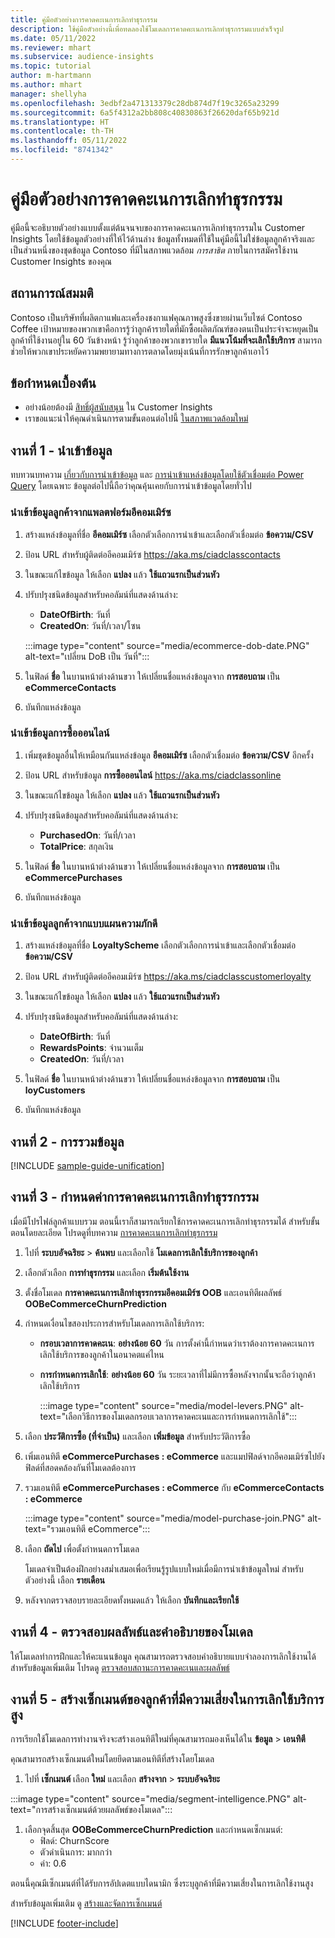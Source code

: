 ```yaml
---
title: คู่มือตัวอย่างการคาดคะเนการเลิกทำธุรกรรม
description: ใช้คู่มือตัวอย่างนี้เพื่อทดลองใช้โมเดลการคาดคะเนการเลิกทำธุรกรรมแบบสำเร็จรูป
ms.date: 05/11/2022
ms.reviewer: mhart
ms.subservice: audience-insights
ms.topic: tutorial
author: m-hartmann
ms.author: mhart
manager: shellyha
ms.openlocfilehash: 3edbf2a471313379c28db874d7f19c3265a23299
ms.sourcegitcommit: 6a5f4312a2bb808c40830863f26620daf65b921d
ms.translationtype: HT
ms.contentlocale: th-TH
ms.lasthandoff: 05/11/2022
ms.locfileid: "8741342"
---
```

# <a name="transactional-churn-prediction-sample-guide"></a>คู่มือตัวอย่างการคาดคะเนการเลิกทำธุรกรรม

คู่มือนี้จะอธิบายตัวอย่างแบบตั้งแต่ต้นจนจบของการคาดคะเนการเลิกทำธุรกรรมใน Customer Insights โดยใช้ข้อมูลตัวอย่างที่ให้ไว้ด้านล่าง ข้อมูลทั้งหมดที่ใช้ในคู่มือนี้ไม่ใช่ข้อมูลลูกค้าจริงและเป็นส่วนหนึ่งของชุดข้อมูล Contoso ที่มีในสภาพแวดล้อม *การสาธิต* ภายในการสมัครใช้งาน Customer Insights ของคุณ

## <a name="scenario"></a>สถานการณ์สมมติ

Contoso เป็นบริษัทที่ผลิตกาแฟและเครื่องชงกาแฟคุณภาพสูงซึ่งขายผ่านเว็บไซต์ Contoso Coffee เป้าหมายของพวกเขาคือการรู้ว่าลูกค้ารายใดที่มักซื้อผลิตภัณฑ์ของตนเป็นประจำจะหยุดเป็นลูกค้าที่ใช้งานอยู่ใน 60 วันข้างหน้า รู้ว่าลูกค้าของพวกเขารายใด **มีแนวโน้มที่จะเลิกใช้บริการ** สามารถช่วยให้พวกเขาประหยัดความพยายามทางการตลาดโดยมุ่งเน้นที่การรักษาลูกค้าเอาไว้

## <a name="prerequisites"></a>ข้อกำหนดเบื้องต้น

- อย่างน้อยต้องมี [สิทธิ์ผู้สนับสนุน](permissions.md) ใน Customer Insights
- เราขอแนะนำให้คุณดำเนินการตามขั้นตอนต่อไปนี้ [ในสภาพแวดล้อมใหม่](manage-environments.md)

## <a name="task-1---ingest-data"></a>งานที่ 1 - นำเข้าข้อมูล

ทบทวนบทความ [เกี่ยวกับการนำเข้าข้อมูล](data-sources.md) และ [การนำเข้าแหล่งข้อมูลโดยใช้ตัวเชื่อมต่อ Power Query](connect-power-query.md) โดยเฉพาะ ข้อมูลต่อไปนี้ถือว่าคุณคุ้นเคยกับการนำเข้าข้อมูลโดยทั่วไป 

### <a name="ingest-customer-data-from-ecommerce-platform"></a>นำเข้าข้อมูลลูกค้าจากแพลตฟอร์มอีคอมเมิร์ซ

1. สร้างแหล่งข้อมูลที่ชื่อ **อีคอมเมิร์ซ** เลือกตัวเลือกการนำเข้าและเลือกตัวเชื่อมต่อ **ข้อความ/CSV**

1. ป้อน URL สำหรับผู้ติดต่ออีคอมเมิร์ซ https://aka.ms/ciadclasscontacts

1. ในขณะแก้ไขข้อมูล ให้เลือก **แปลง** แล้ว **ใช้แถวแรกเป็นส่วนหัว**

1. ปรับปรุงชนิดข้อมูลสำหรับคอลัมน์ที่แสดงด้านล่าง:

   - **DateOfBirth**: วันที่
   - **CreatedOn**: วันที่/เวลา/โซน

   :::image type="content" source="media/ecommerce-dob-date.PNG" alt-text="เปลี่ยน DoB เป็น วันที่":::

1. ในฟิลด์ **ชื่อ** ในบานหน้าต่างด้านขวา ให้เปลี่ยนชื่อแหล่งข้อมูลจาก **การสอบถาม** เป็น **eCommerceContacts**

1. บันทึกแหล่งข้อมูล

### <a name="ingest-online-purchase-data"></a>นำเข้าข้อมูลการซื้อออนไลน์

1. เพิ่มชุดข้อมูลอื่นให้เหมือนกันแหล่งข้อมูล **อีคอมเมิร์ซ** เลือกตัวเชื่อมต่อ **ข้อความ/CSV** อีกครั้ง

1. ป้อน URL สำหรับข้อมูล **การซื้อออนไลน์** https://aka.ms/ciadclassonline

1. ในขณะแก้ไขข้อมูล ให้เลือก **แปลง** แล้ว **ใช้แถวแรกเป็นส่วนหัว**

1. ปรับปรุงชนิดข้อมูลสำหรับคอลัมน์ที่แสดงด้านล่าง:

   - **PurchasedOn**: วันที่/เวลา
   - **TotalPrice**: สกุลเงิน
   
1. ในฟิลด์ **ชื่อ** ในบานหน้าต่างด้านขวา ให้เปลี่ยนชื่อแหล่งข้อมูลจาก **การสอบถาม** เป็น **eCommercePurchases**

1. บันทึกแหล่งข้อมูล

### <a name="ingest-customer-data-from-loyalty-schema"></a>นำเข้าข้อมูลลูกค้าจากแบบแผนความภักดี

1. สร้างแหล่งข้อมูลที่ชื่อ **LoyaltyScheme** เลือกตัวเลือกการนำเข้าและเลือกตัวเชื่อมต่อ **ข้อความ/CSV**

1. ป้อน URL สำหรับผู้ติดต่ออีคอมเมิร์ซ https://aka.ms/ciadclasscustomerloyalty

1. ในขณะแก้ไขข้อมูล ให้เลือก **แปลง** แล้ว **ใช้แถวแรกเป็นส่วนหัว**

1. ปรับปรุงชนิดข้อมูลสำหรับคอลัมน์ที่แสดงด้านล่าง:

   - **DateOfBirth**: วันที่
   - **RewardsPoints**: จำนวนเต็ม
   - **CreatedOn**: วันที่/เวลา

1. ในฟิลด์ **ชื่อ** ในบานหน้าต่างด้านขวา ให้เปลี่ยนชื่อแหล่งข้อมูลจาก **การสอบถาม** เป็น **loyCustomers**

1. บันทึกแหล่งข้อมูล

## <a name="task-2---data-unification"></a>งานที่ 2 - การรวมข้อมูล

[!INCLUDE [sample-guide-unification](includes/sample-guide-unification.md)]

## <a name="task-3---configure-transaction-churn-prediction"></a>งานที่ 3 - กำหนดค่าการคาดคะเนการเลิกทำธุรรกรรม

เมื่อมีโปรไฟล์ลูกค้าแบบรวม ตอนนี้เราก็สามารถเรียกใช้การคาดคะเนการเลิกทำธุรกรรมได้ สำหรับขั้นตอนโดยละเอียด โปรดดูที่บทความ [การคาดคะเนการเลิกทำธุรกรรม](predict-transactional-churn.md) 

1. ไปที่ **ระบบอัจฉริยะ** > **ค้นพบ** และเลือกใช้ **โมเดลการเลิกใช้บริการของลูกค้า**

1. เลือกตัวเลือก **การทำธุรกรรม** และเลือก **เริ่มต้นใช้งาน**

1. ตั้งชื่อโมเดล **การคาดคะเนการเลิกทำธุรรกรรมอีคอมเมิร์ซ OOB** และเอนทิตีผลลัพธ์ **OOBeCommerceChurnPrediction**

1. กำหนดเงื่อนไขสองประการสำหรับโมเดลการเลิกใช้บริการ:

   * **กรอบเวลาการคาดคะเน**: **อย่างน้อย 60** วัน การตั้งค่านี้กำหนดว่าเราต้องการคาดคะเนการเลิกใช้บริการของลูกค้าในอนาคตแค่ไหน

   * **การกำหนดการเลิกใช้**: **อย่างน้อย 60** วัน ระยะเวลาที่ไม่มีการซื้อหลังจากนั้นจะถือว่าลูกค้าเลิกใช้บริการ

     :::image type="content" source="media/model-levers.PNG" alt-text="เลือกวิธีการของโมเดลกรอบเวลาการคาดคะเนและการกำหนดการเลิกใช้":::

1. เลือก **ประวัติการซื้อ (ที่จำเป็น)** และเลือก **เพิ่มข้อมูล** สำหรับประวัติการซื้อ

1. เพิ่มเอนทิตี **eCommercePurchases : eCommerce** และแมปฟิลด์จากอีคอมเมิร์ซไปยังฟิลด์ที่สอดคล้องกันที่โมเดลต้องการ

1. รวมเอนทิตี **eCommercePurchases : eCommerce** กับ **eCommerceContacts : eCommerce**

   :::image type="content" source="media/model-purchase-join.PNG" alt-text="รวมเอนทิตี eCommerce":::

1. เลือก **ถัดไป** เพื่อตั้งกำหนดการโมเดล

   โมเดลจำเป็นต้องฝึกอย่างสม่ำเสมอเพื่อเรียนรู้รูปแบบใหม่เมื่อมีการนำเข้าข้อมูลใหม่ สำหรับตัวอย่างนี้ เลือก **รายเดือน**

1. หลังจากตรวจสอบรายละเอียดทั้งหมดแล้ว ให้เลือก **บันทึกและเรียกใช้**

## <a name="task-4---review-model-results-and-explanations"></a>งานที่ 4 - ตรวจสอบผลลัพธ์และคำอธิบายของโมเดล

ให้โมเดลทำการฝึกและให้คะแนนข้อมูล คุณสามารถตรวจสอบคำอธิบายแบบจำลองการเลิกใช้งานได้ สำหรับข้อมูลเพิ่มเติม โปรดดู [ตรวจสอบสถานะการคาดคะเนและผลลัพธ์](predict-transactional-churn.md#review-a-prediction-status-and-results)

## <a name="task-5---create-a-segment-of-high-churn-risk-customers"></a>งานที่ 5 - สร้างเซ็กเมนต์ของลูกค้าที่มีความเสี่ยงในการเลิกใช้บริการสูง

การเรียกใช้โมเดลการทำงานจริงจะสร้างเอนทิตีใหม่ที่คุณสามารถมองเห็นได้ใน **ข้อมูล** > **เอนทิตี**   

คุณสามารถสร้างเซ็กเมนต์ใหม่โดยยึดตามเอนทิตีที่สร้างโดยโมเดล

1.  ไปที่ **เซ็กเมนต์** เลือก **ใหม่** และเลือก **สร้างจาก** > **ระบบอัจฉริยะ** 

   :::image type="content" source="media/segment-intelligence.PNG" alt-text="การสร้างเซ็กเมนต์ด้วยผลลัพธ์ของโมเดล":::

1. เลือกจุดสิ้นสุด **OOBeCommerceChurnPrediction** และกำหนดเซ็กเมนต์: 
   - ฟิลด์: ChurnScore
   - ตัวดำเนินการ: มากกว่า
   - ค่า: 0.6

ตอนนี้คุณมีเซ็กเมนต์ที่ได้รับการอัปเดตแบบไดนามิก ซึ่งระบุลูกค้าที่มีความเสี่ยงในการเลิกใช้งานสูง

สำหรับข้อมูลเพิ่มเติม ดู [สร้างและจัดการเซ็กเมนต์](segments.md)


[!INCLUDE [footer-include](includes/footer-banner.md)]
